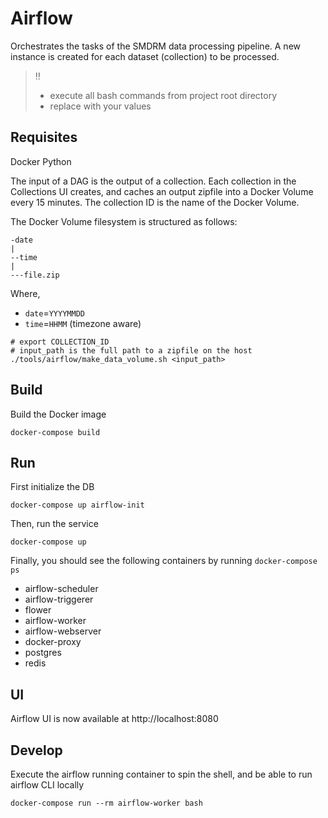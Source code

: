 # Airflow

Orchestrates the tasks of the SMDRM data processing pipeline.
A new instance is created for each dataset (collection) to be processed.

> :bangbang:
> * execute all bash commands from project root directory
> * replace <variables> with your values

## Requisites

Docker
Python

The input of a DAG is the output of a collection. Each collection in the Collections UI
creates, and caches an output zipfile into a Docker Volume every 15 minutes.
The collection ID is the name of the Docker Volume.

The Docker Volume filesystem is structured as follows:

```text
-date
|
--time
|
---file.zip
```

Where,
* `date`=`YYYYMMDD`
* `time`=`HHMM` (timezone aware)


```shell
# export COLLECTION_ID
# input_path is the full path to a zipfile on the host
./tools/airflow/make_data_volume.sh <input_path>
```

## Build

Build the Docker image

```shell
docker-compose build
```

## Run

First initialize the DB

```shell
docker-compose up airflow-init
```

Then, run the service

```shell
docker-compose up
```

Finally, you should see the following containers by running `docker-compose ps`

- airflow-scheduler
- airflow-triggerer
- flower
- airflow-worker
- airflow-webserver
- docker-proxy 
- postgres      
- redis          

## UI

Airflow UI is now available at http://localhost:8080 

## Develop

Execute the airflow running container to spin the shell,
and be able to run airflow CLI locally

```shell
docker-compose run --rm airflow-worker bash
```

